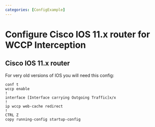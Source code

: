 ```yaml
---
categories: [ConfigExample]
---
```

# Configure Cisco IOS 11.x router for WCCP Interception

## Cisco IOS 11.x router

For very old versions of IOS you will need this config:

    conf t
    wccp enable
    !
    interface [Interface carrying Outgoing Traffic]x/x
    !
    ip wccp web-cache redirect
    !
    CTRL Z
    copy running-config startup-config
